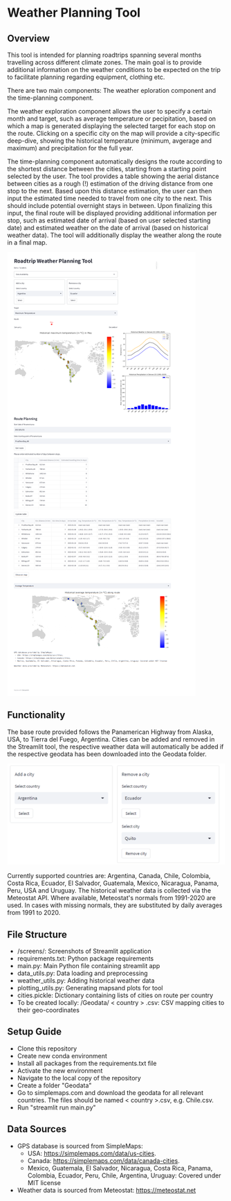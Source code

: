 # Weather Planning Tool

## Overview 

This tool is intended for planning roadtrips spanning several months travelling across different climate zones.
The main goal is to provide additional information on the weather conditions to be expected on the trip to facilitate planning regarding equipment, clothing etc.

There are two main components: The weather eploration component and the time-planning component.

The weather exploration component allows the user to specify a certain month and target, such as average temperature or pecipitation, based on which a map is generated displaying the selected target for each stop on the route.
Clicking on a specific city on the map will provide a city-specific deep-dive, showing the historical temperature (minimum, avgerage and maximum) and precipitation for the full year.

The time-planning component automatically designs the route according to the shortest distance between the cities, starting from a starting point selected by the user. The tool provides a table showing the aerial distance between cities as a rough (!) estimation of the driving distance from one stop to the next. Based upon this distance estimation, the user can then input the estimated time needed to travel from one city to the next. This should include potential overnight stays in between. Upon finalizing this input, the final route will be displayed providing additional information per stop, such as estimated date of arrival (based on user selected starting date) and estimated weather on the date of arrival (based on historical weather data). The tool will additionally display the weather along the route in a final map.

![Alt text](screens/screen_full.png?raw=true "Full Screenshot")


## Functionality

The base route provided follows the Panamerican Highway from Alaska, USA, to Tierra del Fuego, Argentina.
Cities can be added and removed in the Streamlit tool, the respective weather data will automatically be added if the respective geodata has been downloaded into the Geodata folder.

![Alt text](screens/screen_1_add_remove_city.png?raw=true "Adding and removing cities")

Currently supported countries are: Argentina, Canada, Chile, Colombia, Costa Rica, Ecuador, El Salvador, 
Guatemala, Mexico, Nicaragua, Panama, Peru, USA and Uruguay.
The historical weather data is collected via the Meteostat API. Where available, Meteostat's normals from 1991-2020 are used. In cases with missing normals, they are substituted by daily averages from 1991 to 2020.

## File Structure

- /screens/: Screenshots of Streamlit application
- requirements.txt: Python package requirements
- main.py: Main Python file containing streamlit app
- data_utils.py: Data loading and preprocessing
- weather_utils.py: Adding historical weather data
- plotting_utils.py: Generating mapsand plots for tool 
- cities.pickle: Dictionary containing lists of cities on route per country
- To be created locally: /Geodata/ < country > .csv: CSV mapping cities to their geo-coordinates


## Setup Guide
    
- Clone this repository
- Create new conda environment
- Install all packages from the requirements.txt file
- Activate the new environment
- Navigate to the local copy of the repository
- Create a folder "Geodata"
- Go to simplemaps.com and download the geodata for all relevant countries. The files should be named < country >.csv, e.g. Chile.csv.
- Run "streamlit run main.py"


## Data Sources

- GPS database is sourced from SimpleMaps: 
    - USA: https://simplemaps.com/data/us-cities. 
    - Canada: https://simplemaps.com/data/canada-cities.
    - Mexico, Guatemala, El Salvador, Nicaragua, Costa Rica, Panama, Colombia, Ecuador, Peru, Chile, Argentina, Uruguay: Covered under MIT license
- Weather data is sourced from Meteostat: https://meteostat.net
